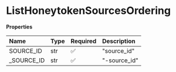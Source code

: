 # ListHoneytokenSourcesOrdering

**Properties**

| Name        | Type | Required | Description  |
| :---------- | :--- | :------- | :----------- |
| SOURCE_ID   | str  | ✅       | "source_id"  |
| \_SOURCE_ID | str  | ✅       | "-source_id" |

<!-- This file was generated by liblab | https://liblab.com/ -->
